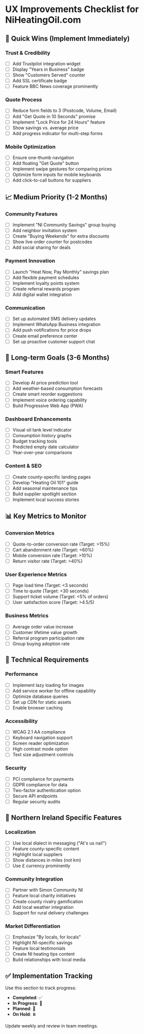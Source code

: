 # UX Improvements Checklist for NiHeatingOil.com

## 🚀 Quick Wins (Implement Immediately)

### Trust & Credibility
- [ ] Add Trustpilot integration widget
- [ ] Display "Years in Business" badge
- [ ] Show "Customers Served" counter
- [ ] Add SSL certificate badge
- [ ] Feature BBC News coverage prominently

### Quote Process
- [ ] Reduce form fields to 3 (Postcode, Volume, Email)
- [ ] Add "Get Quote in 10 Seconds" promise
- [ ] Implement "Lock Price for 24 Hours" feature
- [ ] Show savings vs. average price
- [ ] Add progress indicator for multi-step forms

### Mobile Optimization
- [ ] Ensure one-thumb navigation
- [ ] Add floating "Get Quote" button
- [ ] Implement swipe gestures for comparing prices
- [ ] Optimize form inputs for mobile keyboards
- [ ] Add click-to-call buttons for suppliers

## 📈 Medium Priority (1-2 Months)

### Community Features
- [ ] Implement "NI Community Savings" group buying
- [ ] Add neighbor invitation system
- [ ] Create "Buying Weekends" for extra discounts
- [ ] Show live order counter for postcodes
- [ ] Add social sharing for deals

### Payment Innovation
- [ ] Launch "Heat Now, Pay Monthly" savings plan
- [ ] Add flexible payment schedules
- [ ] Implement loyalty points system
- [ ] Create referral rewards program
- [ ] Add digital wallet integration

### Communication
- [ ] Set up automated SMS delivery updates
- [ ] Implement WhatsApp Business integration
- [ ] Add push notifications for price drops
- [ ] Create email preference center
- [ ] Set up proactive customer support chat

## 🎯 Long-term Goals (3-6 Months)

### Smart Features
- [ ] Develop AI price prediction tool
- [ ] Add weather-based consumption forecasts
- [ ] Create smart reorder suggestions
- [ ] Implement voice ordering capability
- [ ] Build Progressive Web App (PWA)

### Dashboard Enhancements
- [ ] Visual oil tank level indicator
- [ ] Consumption history graphs
- [ ] Budget tracking tools
- [ ] Predicted empty date calculator
- [ ] Year-over-year comparisons

### Content & SEO
- [ ] Create county-specific landing pages
- [ ] Develop "Heating Oil 101" guide
- [ ] Add seasonal maintenance tips
- [ ] Build supplier spotlight section
- [ ] Implement local success stories

## 📊 Key Metrics to Monitor

### Conversion Metrics
- [ ] Quote-to-order conversion rate (Target: >15%)
- [ ] Cart abandonment rate (Target: <60%)
- [ ] Mobile conversion rate (Target: >10%)
- [ ] Return visitor rate (Target: >40%)

### User Experience Metrics
- [ ] Page load time (Target: <3 seconds)
- [ ] Time to quote (Target: <30 seconds)
- [ ] Support ticket volume (Target: <5% of orders)
- [ ] User satisfaction score (Target: >4.5/5)

### Business Metrics
- [ ] Average order value increase
- [ ] Customer lifetime value growth
- [ ] Referral program participation rate
- [ ] Group buying adoption rate

## 🔧 Technical Requirements

### Performance
- [ ] Implement lazy loading for images
- [ ] Add service worker for offline capability
- [ ] Optimize database queries
- [ ] Set up CDN for static assets
- [ ] Enable browser caching

### Accessibility
- [ ] WCAG 2.1 AA compliance
- [ ] Keyboard navigation support
- [ ] Screen reader optimization
- [ ] High contrast mode option
- [ ] Text size adjustment controls

### Security
- [ ] PCI compliance for payments
- [ ] GDPR compliance for data
- [ ] Two-factor authentication option
- [ ] Secure API endpoints
- [ ] Regular security audits

## 📱 Northern Ireland Specific Features

### Localization
- [ ] Use local dialect in messaging ("At's us nai!")
- [ ] Feature county-specific content
- [ ] Highlight local suppliers
- [ ] Show distances in miles (not km)
- [ ] Use £ currency prominently

### Community Integration
- [ ] Partner with Simon Community NI
- [ ] Feature local charity initiatives
- [ ] Create county rivalry gamification
- [ ] Add local weather integration
- [ ] Support for rural delivery challenges

### Market Differentiation
- [ ] Emphasize "By locals, for locals"
- [ ] Highlight NI-specific savings
- [ ] Feature local testimonials
- [ ] Create NI heating tips content
- [ ] Build relationships with local media

## ✅ Implementation Tracking

Use this section to track progress:

- **Completed**: ✅
- **In Progress**: 🔄
- **Planned**: 📅
- **On Hold**: ⏸️

Update weekly and review in team meetings.